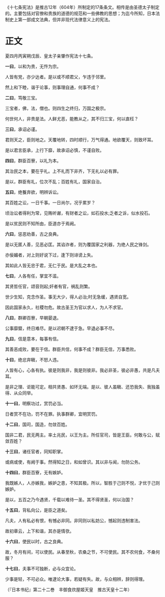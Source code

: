 《十七条宪法》是推古12年（604年）所制定的17条条文。相传是由圣德太子制定的。主要包括对官僚和贵族的道德的规范和一些佛教的思想；为迄今所知，日本法制史上第一部成文法典，但并非现代法律意义上的宪法。

# 正文

夏四月丙寅朔戊辰、皇太子亲肇作宪法十七条。



**一曰**，以和为贵，无忤为宗。

人皆有党，亦少达者。是以或不顺君父，乍违于邻里。

然上和下睦，谐于论事，则事理自通，何事不成？



**二曰**，笃敬三宝。

三宝者，佛，法，僧也。则四生之终归，万国之极宗。

何世何人，非贵是法。人鲜尤恶，能教从之，其不归三宝，何以直枉？



**三曰**，承诏必谨。

君则天之，臣则地之。天覆地转，四时顺行，万气得通。地欲覆天，则致坏耳。

是以君言臣承，上行下靡，故承诏必慎，不谨自败。



**四曰**，群臣百寮，以礼为本。

其治民之本，要在乎礼。上不礼而下非齐，下无礼以必有罪。

是以，群臣有礼，位次不乱；百姓有礼，国家自治。



**五曰**，绝餮弃欲，明辨诉讼。

其百姓之讼，一日千事。一日尚尔，况乎累岁？

顷治讼者得利为常，见贿听谳，有财者之讼，如石投水;乏者之诉，似水投石。

是以贫民则不知所由，臣道亦于焉阙。



**六曰**，惩恶劝善，古之良典。

是以无匿人善，见恶必匡。其谄诈者，则为覆国家之利器，为绝人民之锋剑。

亦佞媚者，对上则好说下过，逢下则诽谤上失。

其如此人皆无忠于君，无仁于民。是大乱之本也。



**七曰**，人各有任，掌宜不滥。

其贤哲任官，颂音则起;奸者有官，祸乱则繁。

世少生知，克念作圣。事无大少，得人必治;时无急缓，遇贤自宽。

因此国家永久，社稷勿危。故古圣王为官以求人，为人不求官。



**八曰**，群卿百寮，早朝晏退。

公事靡盬，终日难尽。是以迟朝不逮于急。早退必事不尽。



**九曰**，信是意本，每事有信。

其善恶成败，要在于信。群臣共信，何事不成？群臣无信，万事悉败。



**十曰**，绝忿弃瞋，不怒人违。

人皆有心，心各有执。彼是则我非，我是则彼非。我必非圣，彼必非愚，共是凡夫耳。

是非之理、讵能可定。相共贤愚、如环无端。是以、彼人虽瞋、还恐我失、我独虽得、从众同举。



**十一曰**，明察功过，赏罚必当。

日者赏不在功，罚不在罪。执事群卿，宜明赏罚。



**十二曰**，国司，国造，勿敛百姓。

国非二君，民无两主。率土兆民，以王为主。所任官司，皆是王臣。何敢与公，赋敛百姓？



**十三曰**，诸任官者，同知职掌。

或病或使，有阙于事。然得知之日，和如曾识。其以非与闻，勿防公务。



**十四曰**，群臣百寮，无有嫉妒。

我既嫉人，人亦嫉我，嫉妒之患，不知其极。所以，智胜于己则不悦，才优于己则嫉妒。

是以，五百之乃今遇贤，千载以难待一圣。其不得贤圣，何以治国？



**十五曰**，背私向公，是臣之道矣。

凡夫，人有私必有恨，有憾必非同。非同则以私妨公，憾起则违制害法。

故初章云，上下和谐，其亦是情欤。



**十六曰**，使民以时，古之良典。

故，冬月有间，可以使民。从春至秋，农桑之节，不可使民。其不农何食，不桑何服？



**十七曰**，夫事不可独断，必与众宜论。

少事是轻，不可必众。唯逮论大事，若疑有失。故，与众相辨，辞则得理。





（『日本书纪』第二十二巻　丰御食炊屋姬天皇　推古天皇十二年）